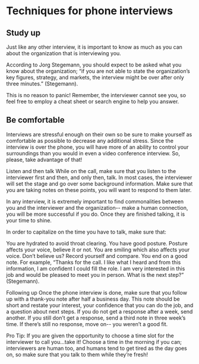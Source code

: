 # Techniques for phone interviews

## Study up

Just like any other interview, it is important to know as much as you can about the organization that is interviewing you.

According to Jorg Stegemann, you should expect to be asked what you know about the organization; “if you are not able to state the organization’s key figures, strategy, and markets, the interview might be over after only three minutes.” (Stegemann).

This is no reason to panic! Remember, the interviewer cannot see you, so feel free to employ a cheat sheet or search engine to help you answer.

## Be comfortable

Interviews are stressful enough on their own so be sure to make yourself as comfortable as possible to decrease any additional stress. Since the interview is over the phone, you will have more of an ability to control your surroundings than you would in even a video conference interview. So, please, take advantage of that!

Listen and then talk
While on the call, make sure that you listen to the interviewer first and then, and only then, talk. In most cases, the interviewer will set the stage and go over some background information. Make sure that you are taking notes on these points, you will want to respond to them later.

In any interview, it is extremely important to find commonalities between you and the interviewer and the organization-- make a human connection, you will be more successful if you do. Once they are finished talking, it is your time to shine.

In order to capitalize on the time you have to talk, make sure that:

You are hydrated to avoid throat clearing.
You have good posture. Posture affects your voice, believe it or not.
You are smiling which also affects your voice. Don’t believe us? Record yourself and compare.
You end on a good note. For example, “Thanks for the call. I like what I heard and from this information, I am confident I could fill the role. I am very interested in this job and would be pleased to meet you in person. What is the next step?” (Stegemann).

Following up
Once the phone interview is done, make sure that you follow up with a thank-you note after half a business day. This note should be short and restate your interest, your confidence that you can do the job, and a question about next steps. If you do not get a response after a week, send another. If you still don’t get a response, send a third note in three week’s time. If there’s still no response, move on-- you weren’t a good fit.

Pro Tip: If you are given the opportunity to choose a time slot for the interviewer to call you…take it! Choose a time in the morning if you can; interviewers are human too, and humans tend to get tired as the day goes on, so make sure that you talk to them while they’re fresh!
